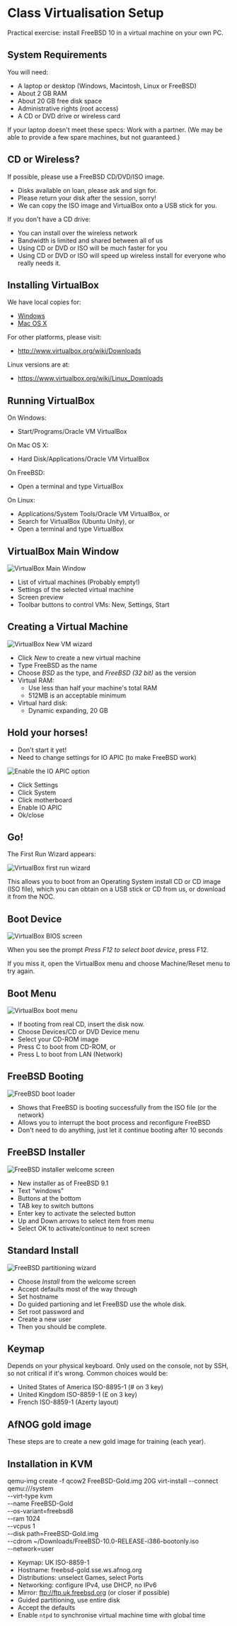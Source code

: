 # Class Virtualisation Setup

Practical exercise: install FreeBSD 10 in a virtual machine on your own PC.

## System Requirements

You will need:

* A laptop or desktop (Windows, Macintosh, Linux or FreeBSD)
* About 2 GB RAM
* About 20 GB free disk space
* Administrative rights (root access)
* A CD or DVD drive or wireless card

If your laptop doesn't meet these specs: Work with a partner. (We may be able to provide a few spare machines, but not guaranteed.)

## CD or Wireless?

If possible, please use a FreeBSD CD/DVD/ISO image.

* Disks available on loan, please ask and sign for.
* Please return your disk after the session, sorry!
* We can copy the ISO image and VirtualBox onto a USB stick for you.

If you don't have a CD drive:

* You can install over the wireless network 
* Bandwidth is limited and shared between all of us
* Using CD or DVD  or ISO will be much faster for you
* Using CD or DVD or ISO will speed up wireless install for everyone who really needs it.

## Installing VirtualBox

We have local copies for:

* [Windows](VirtualBox-4.3.10-93012-Win.exe)
* [Mac OS X](VirtualBox-4.3.10-93012-OSX.dmg)

For other platforms, please visit:
* http://www.virtualbox.org/wiki/Downloads

Linux versions are at:
* https://www.virtualbox.org/wiki/Linux_Downloads

## Running VirtualBox

On Windows:
* Start/Programs/Oracle VM VirtualBox

On Mac OS X:
* Hard Disk/Applications/Oracle VM VirtualBox

On FreeBSD:
* Open a terminal and type VirtualBox

On Linux:
* Applications/System Tools/Oracle VM VirtualBox, or
* Search for VirtualBox (Ubuntu Unity), or
* Open a terminal and type VirtualBox

## VirtualBox Main Window

![VirtualBox Main Window](virtualbox-main-window.png)

* List of virtual machines (Probably empty!)
* Settings of the selected virtual machine
* Screen preview
* Toolbar buttons to control VMs: New, Settings, Start

## Creating a Virtual Machine

![VirtualBox New VM wizard](virtualbox-new-vm-wizard.png)

* Click *New* to create a new virtual machine
* Type FreeBSD as the name
* Choose _BSD_ as the type, and _FreeBSD (32 bit)_ as the version
* Virtual RAM:
  * Use less than half your machine's total RAM
  * 512MB is an acceptable minimum
* Virtual hard disk:
  * Dynamic expanding, 20 GB 

## Hold your horses!

* Don't start it yet!
* Need to change settings for IO APIC (to make FreeBSD work)

![Enable the IO APIC option](virtualbox-enable-io-apic.png)

* Click Settings
* Click System
* Click motherboard
* Enable IO APIC
* Ok/close

## Go!

The First Run Wizard appears:

![VirtualBox first run wizard](virtualbox-first-run-wizard.png)

This allows you to boot from an Operating System install CD or CD image (ISO file), which
you can obtain on a USB stick or CD from us, or download it from the NOC.

## Boot Device

![VirtualBox BIOS screen](virtualbox-bios-screen.png)

When you see the prompt _Press F12 to select boot device_, press F12.

If you miss it, open the VirtualBox menu and choose Machine/Reset menu to try again.

## Boot Menu

![VirtualBox boot menu](virtualbox-boot-menu.png)

* If booting from real CD, insert the disk now.
* Choose Devices/CD or DVD Device menu
* Select your CD-ROM image
* Press C to boot from CD-ROM, or
* Press L to boot from LAN (Network)

## FreeBSD Booting

![FreeBSD boot loader](virtualbox-freebsd-bootloader.png)

* Shows that FreeBSD is booting successfully from the ISO file (or the network)
* Allows you to interrupt the boot process and reconfigure FreeBSD
* Don't need to do anything, just let it continue booting after 10 seconds

## FreeBSD Installer

![FreeBSD installer welcome screen](freebsd-installer-welcome.png)

* New installer as of FreeBSD 9.1
* Text “windows”
* Buttons at the bottom
* TAB key to switch buttons
* Enter key to activate the selected button
* Up and Down arrows to select item from menu
* Select OK to activate/continue to next screen

## Standard Install

![FreeBSD partitioning wizard](freebsd-partitioning.png)

* Choose *Install* from the welcome screen
* Accept defaults most of the way through
* Set hostname
* Do guided partioning and let FreeBSD use the whole disk.
* Set root password and
* Create a new user
* Then you should be complete. 

## Keymap

Depends on your physical keyboard. Only used on the console, not by SSH, so not critical if it's wrong. Common choices would be:

* United States of America ISO-8895-1 (# on 3 key)
* United Kingdom ISO-8859-1 (£ on 3 key)
* French ISO-8859-1 (Azerty layout)

## AfNOG gold image

These steps are to create a new gold image for training (each year).

## Installation in KVM

  qemu-img create -f qcow2 FreeBSD-Gold.img 20G
  virt-install --connect qemu:///system \
    --virt-type kvm \
    --name FreeBSD-Gold \
    --os-variant=freebsd8 \
    --ram 1024 \
    --vcpus 1 \
    --disk path=FreeBSD-Gold.img \
    --cdrom ~/Downloads/FreeBSD-10.0-RELEASE-i386-bootonly.iso \
    --network=user

* Keymap: UK ISO-8859-1
* Hostname: freebsd-gold.sse.ws.afnog.org
* Distributions: unselect Games, select Ports
* Networking: configure IPv4, use DHCP, no IPv6
* Mirror: ftp://ftp.uk.freebsd.org (or closer if possible)
* Guided partitioning, use entire disk
* Accept the defaults
* Enable `ntpd` to synchronise virtual machine time with global time

